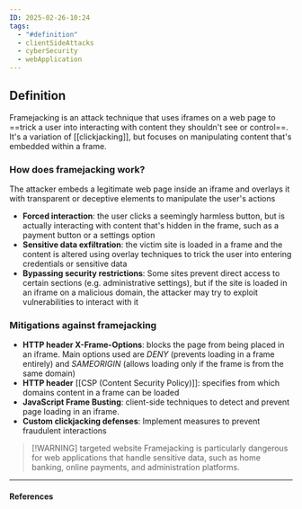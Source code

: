 ```yaml
---
ID: 2025-02-26-10:24
tags:
  - "#definition"
  - clientSideAttacks
  - cyberSecurity
  - webApplication
---
```

## Definition

Framejacking is an attack technique that uses iframes on a web page to ==trick a user into interacting with content they shouldn't see or control==. It's a variation of [[clickjacking]], but focuses on manipulating content that's embedded within a frame.

### How does framejacking work?

The attacker embeds a legitimate web page inside an iframe and overlays it with transparent or deceptive elements to manipulate the user's actions

- **Forced interaction**: the user clicks a seemingly harmless button, but is actually interacting with content that's hidden in the frame, such as a payment button or a settings option
- **Sensitive data exfiltration**: the victim site is loaded in a frame and the content is altered using overlay techniques to trick the user into entering credentials or sensitive data
- **Bypassing security restrictions**: Some sites prevent direct access to certain sections (e.g. administrative settings), but if the site is loaded in an iframe on a malicious domain, the attacker may try to exploit vulnerabilities to interact with it

### Mitigations against framejacking

- **HTTP header X-Frame-Options**: blocks the page from being placed in an iframe. Main options used are *DENY* (prevents loading in a frame entirely) and *SAMEORIGIN* (allows loading only if the frame is from the same domain)
- **HTTP header** [[CSP (Content Security Policy)]]: specifies from which domains content in a frame can be loaded
- **JavaScript Frame Busting**: client-side techniques to detect and prevent page loading in an iframe.
- **Custom clickjacking defenses**: Implement measures to prevent fraudulent interactions


> [!WARNING] targeted website
> Framejacking is particularly dangerous for web applications that handle sensitive data, such as home banking, online payments, and administration platforms.


---
#### References
